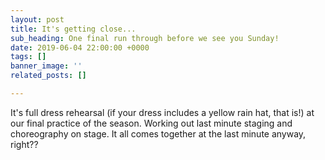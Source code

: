 ```yaml
---
layout: post
title: It's getting close...
sub_heading: One final run through before we see you Sunday!
date: 2019-06-04 22:00:00 +0000
tags: []
banner_image: ''
related_posts: []

---
```

It's full dress rehearsal (if your dress includes a yellow rain hat, that is!) at our final practice of the season. Working out last minute staging and choreography on stage. It all comes together at the last minute anyway, right??